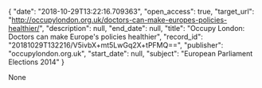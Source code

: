 {
  "date": "2018-10-29T13:22:16.709363", 
  "open_access": true, 
  "target_url": "http://occupylondon.org.uk/doctors-can-make-europes-policies-healthier/", 
  "description": null, 
  "end_date": null, 
  "title": "Occupy London: Doctors can make Europe's policies healthier", 
  "record_id": "20181029T132216/V5ivbX+mt5LwGq2X+tPFMQ==", 
  "publisher": "occupylondon.org.uk", 
  "start_date": null, 
  "subject": "European Parliament Elections 2014"
}

None